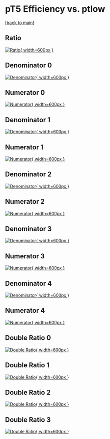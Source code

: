 # pT5 Efficiency vs. ptlow

[[back to main](./)]



## Ratio

[![Ratio](../mtv/var/pT5_vtr_0_0_eff_ptlow.png){ width=600px }](../mtv/var/pT5_vtr_0_0_eff_ptlow.pdf)

## Denominator 0

[![Denominator](../mtv/den/pT5_vtr_0_0_eff_ptlow_den0.png){ width=600px }](../mtv/den/pT5_vtr_0_0_eff_ptlow_den0.pdf)

## Numerator 0

[![Numerator](../mtv/num/pT5_vtr_0_0_eff_ptlow_num0.png){ width=600px }](../mtv/num/pT5_vtr_0_0_eff_ptlow_num0.pdf)

## Denominator 1

[![Denominator](../mtv/den/pT5_vtr_0_0_eff_ptlow_den1.png){ width=600px }](../mtv/den/pT5_vtr_0_0_eff_ptlow_den1.pdf)

## Numerator 1

[![Numerator](../mtv/num/pT5_vtr_0_0_eff_ptlow_num1.png){ width=600px }](../mtv/num/pT5_vtr_0_0_eff_ptlow_num1.pdf)

## Denominator 2

[![Denominator](../mtv/den/pT5_vtr_0_0_eff_ptlow_den2.png){ width=600px }](../mtv/den/pT5_vtr_0_0_eff_ptlow_den2.pdf)

## Numerator 2

[![Numerator](../mtv/num/pT5_vtr_0_0_eff_ptlow_num2.png){ width=600px }](../mtv/num/pT5_vtr_0_0_eff_ptlow_num2.pdf)

## Denominator 3

[![Denominator](../mtv/den/pT5_vtr_0_0_eff_ptlow_den3.png){ width=600px }](../mtv/den/pT5_vtr_0_0_eff_ptlow_den3.pdf)

## Numerator 3

[![Numerator](../mtv/num/pT5_vtr_0_0_eff_ptlow_num3.png){ width=600px }](../mtv/num/pT5_vtr_0_0_eff_ptlow_num3.pdf)

## Denominator 4

[![Denominator](../mtv/den/pT5_vtr_0_0_eff_ptlow_den4.png){ width=600px }](../mtv/den/pT5_vtr_0_0_eff_ptlow_den4.pdf)

## Numerator 4

[![Numerator](../mtv/num/pT5_vtr_0_0_eff_ptlow_num4.png){ width=600px }](../mtv/num/pT5_vtr_0_0_eff_ptlow_num4.pdf)

## Double Ratio 0

[![Double Ratio](../mtv/ratio/pT5_vtr_0_0_eff_ptlow_ratio0.png){ width=600px }](../mtv/ratio/pT5_vtr_0_0_eff_ptlow_ratio0.pdf)

## Double Ratio 1

[![Double Ratio](../mtv/ratio/pT5_vtr_0_0_eff_ptlow_ratio1.png){ width=600px }](../mtv/ratio/pT5_vtr_0_0_eff_ptlow_ratio1.pdf)

## Double Ratio 2

[![Double Ratio](../mtv/ratio/pT5_vtr_0_0_eff_ptlow_ratio2.png){ width=600px }](../mtv/ratio/pT5_vtr_0_0_eff_ptlow_ratio2.pdf)

## Double Ratio 3

[![Double Ratio](../mtv/ratio/pT5_vtr_0_0_eff_ptlow_ratio3.png){ width=600px }](../mtv/ratio/pT5_vtr_0_0_eff_ptlow_ratio3.pdf)

